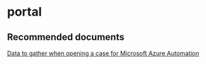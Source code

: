 
<properties
    pageTitle="portal"
    description="32501530Portal"
    service="microsoft.automation"
    resource="automationaccounts"
    authors="adoyle"
    displayorder=""
    selfHelpType="generic"
    supportTopicIds="32501530"
    resourceTags=""
    productPesIds="15607"
    cloudEnvironments="public, MoonCake"
/>

# portal


## **Recommended documents**
[Data to gather when opening a case for Microsoft Azure Automation](https://support.microsoft.com/kb/3178510)
